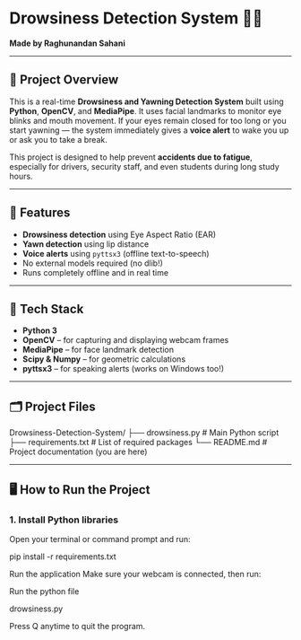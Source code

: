 # Drowsiness Detection System 🧠😴  
**Made by Raghunandan Sahani**

---

## 📌 Project Overview

This is a real-time **Drowsiness and Yawning Detection System** built using **Python**, **OpenCV**, and **MediaPipe**. It uses facial landmarks to monitor eye blinks and mouth movement. If your eyes remain closed for too long or you start yawning — the system immediately gives a **voice alert** to wake you up or ask you to take a break.

This project is designed to help prevent **accidents due to fatigue**, especially for drivers, security staff, and even students during long study hours.

---

## 🧠 Features

- **Drowsiness detection** using Eye Aspect Ratio (EAR)
- **Yawn detection** using lip distance
- **Voice alerts** using `pyttsx3` (offline text-to-speech)
- No external models required (no dlib!)
- Runs completely offline and in real time

---

## 🔧 Tech Stack

- **Python 3**
- **OpenCV** – for capturing and displaying webcam frames
- **MediaPipe** – for face landmark detection
- **Scipy & Numpy** – for geometric calculations
- **pyttsx3** – for speaking alerts (works on Windows too!)

---

## 🗂️ Project Files

Drowsiness-Detection-System/
├── drowsiness.py # Main Python script
├── requirements.txt # List of required packages 
└── README.md # Project documentation (you are here)



---

## 🖥️ How to Run the Project

### 1. Install Python libraries
Open your terminal or command prompt and run:

pip install -r requirements.txt

Run the application
Make sure your webcam is connected, then run:

Run the python file 

drowsiness.py


Press Q anytime to quit the program.
